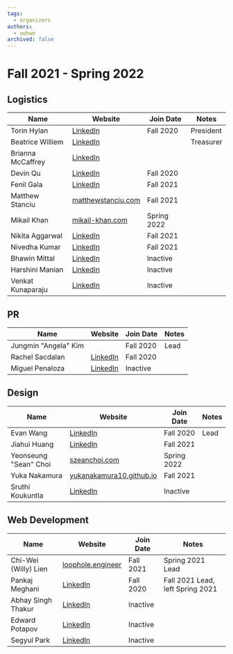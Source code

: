 ```yaml
---
tags:
  - organizers
authors:
  - oohwo
archived: false
---
```

# Fall 2021 - Spring 2022

## Logistics
<table>
    <thead>
        <tr>
            <th>Name</th>
            <th>Website</th>
            <th>Join Date</th>
            <th>Notes</th>
        </tr>
    </thead>
    <tbody>
        <tr>
            <td>Torin Hylan</td>
            <td><a href="https://www.linkedin.com/in/torin-hylan/" target="_blank">LinkedIn</a></td>
            <td>Fall 2020</td>
            <td>President</td>
        </tr>
        <tr>
            <td>Beatrice Williem</td>
            <td><a href="https://www.linkedin.com/in/beatricewilliem/" target="_blank">LinkedIn</a></td>
            <td></td>
            <td>Treasurer</td>
        </tr>
        <tr>
            <td>Brianna McCaffrey</td>
            <td><a href="https://www.linkedin.com/in/brianna-mccaffrey/" target="_blank">LinkedIn</a></td>
            <td></td>
            <td></td>
        </tr>
        <tr>
            <td>Devin Qu</td>
            <td><a href="https://www.linkedin.com/in/devinqu/" target="_blank">LinkedIn</a></td>
            <td>Fall 2020</td>
            <td></td>
        </tr>
        <tr>
            <td>Fenil Gala</td>
            <td><a href="https://www.linkedin.com/in/fen-gala/" target="_blank">LinkedIn</a></td>
            <td>Fall 2021</td>
            <td></td>
        </tr>
        <tr>
            <td>Matthew Stanciu</td>
            <td><a href="https://www.matthewstanciu.com" target="_blank">matthewstanciu.com</a></td>
            <td>Fall 2021</td>
            <td></td>
        </tr>
        <tr>
            <td>Mikail Khan</td>
            <td><a href="https://mikail-khan.com" target="_blank">mikail-khan.com</a></td>
            <td>Spring 2022</td>
            <td></td>
        </tr>
        <tr>
            <td>Nikita Aggarwal</td>
            <td><a href="https://www.linkedin.com/in/nikitaaggarwal1/" target="_blank">LinkedIn</a></td>
            <td>Fall 2021</td>
            <td></td>
        </tr>
        <tr>
            <td>Nivedha Kumar</td>
            <td><a href="https://www.linkedin.com/in/nivedha-kumar-36b92a1a0/" target="_blank">LinkedIn</a></td>
            <td>Fall 2021</td>
            <td></td>
        </tr>
        <tr>
            <td>Bhawin Mittal</td>
            <td><a href="https://www.linkedin.com/in/bhawinmittal/" target="_blank">LinkedIn</a></td>
            <td>Inactive</td>
            <td></td>
        </tr>
        <tr>
            <td>Harshini Manian</td>
            <td><a href="https://www.linkedin.com/in/harshini-manian/" target="_blank">LinkedIn</a></td>
            <td>Inactive</td>
            <td></td>
        </tr>
        <tr>
            <td>Venkat Kunaparaju</td>
            <td><a href="https://www.linkedin.com/in/venkat-kunaparaju-3b8832232/ target="_blank" target="_blank">LinkedIn</a></td>
            <td>Inactive</td>
            <td></td>
        </tr>
    </tbody>
</table>

## PR
<table>
    <thead>
        <tr>
            <th>Name</th>
            <th>Website</th>
            <th>Join Date</th>
            <th>Notes</th>
        </tr>
    </thead>
    <tbody>
        <tr>
            <td>Jungmin &quot;Angela&quot; Kim</td>
            <td></td>
            <td>Fall 2020</td>
            <td>Lead</td>
        </tr>
        <tr>
            <td>Rachel Sacdalan</td>
            <td><a href="https://www.linkedin.com/in/rsacdalan02/" target="_blank">LinkedIn</a></td>
            <td>Fall 2020</td>
            <td></td>
        </tr>
        <tr>
            <td>Miguel Penaloza</td>
            <td><a href="https://www.linkedin.com/in/miguel-penaloza/" target="_blank" target="_blank">LinkedIn</a></td>
            <td>Inactive</td>
            <td></td>
        </tr>
    </tbody>
</table>

## Design
<table>
    <thead>
        <tr>
            <th>Name</th>
            <th>Website</th>
            <th>Join Date</td>
            <th>Notes</td>
        </tr>
    </thead>
    <tbody>
        <tr>
            <td>Evan Wang</td>
            <td><a href="https://www.linkedin.com/in/wangej/" target="_blank">LinkedIn</a></td>
            <td>Fall 2020</td>
            <td>Lead</td>
        </tr>
        <tr>
            <td>Jiahui Huang</td>
            <td><a href="https://www.linkedin.com/in/jiahui--huang/" target="_blank">LinkedIn</a></td>
            <td>Fall 2021</td>
            <td></td>
        </tr>
        <tr>
            <td>Yeonseung &quot;Sean&quot; Choi</td>
            <td><a href="http://szeanchoi.com/" target="_blank">szeanchoi.com</a></td>
            <td>Spring 2022</td>
            <td></td>
        </tr>
        <tr>
            <td>Yuka Nakamura</td>
            <td><a href="https://yukanakamura10.github.io/" target="_blank">yukanakamura10.github.io</a></td>
            <td>Fall 2021</td>
            <td></td>
        </tr>
        <tr>
            <td>Sruthi Koukuntla</td>
            <td><a href="https://www.linkedin.com/in/sruthi-koukuntla/" target="_blank">LinkedIn</a></td>
            <td>Inactive</td>
            <td></td>
        </tr>
    </tbody>
</table>

## Web Development
<table>
    <thead>
        <tr>
            <th>Name</th>
            <th>Website</th>
            <th>Join Date</th>
            <th>Notes</th>
        </tr>
    </thead>
    <tbody>
        <tr>
            <td>Chi-Wei (Willy) Lien</td>
            <td><a href="https://www.loophole.engineer" target="_blank">loophole.engineer</a></td>
            <td>Fall 2021</td>
            <td>Spring 2021 Lead</td>
        </tr>
        <tr>
            <td>Pankaj Meghani</td>
            <td><a href="https://www.linkedin.com/in/pankaj-meghani/" target="_blank">LinkedIn</a></td>
            <td>Fall 2020</td>
            <td>Fall 2021 Lead, left Spring 2021</td>
        </tr>
        <tr>
            <td>Abhay Singh Thakur</td>
            <td><a href="https://www.linkedin.com/in/abhay-singh-thakur/" target="_blank">LinkedIn</a></td>
            <td>Inactive</td>
            <td></td>
        </tr>
        <tr>
            <td>Edward Potapov</td>
            <td><a href="https://www.linkedin.com/in/edward-potapov/" target="_blank">LinkedIn</a></td>
            <td>Inactive</td>
            <td></td>
        </tr>
        <tr>
            <td>Segyul Park</td>
            <td><a href="https://www.linkedin.com/in/segyul-park-95024b216/" target="_blank">LinkedIn</a></td>
            <td>Inactive</td>
            <td></td>
        </tr>
    </tbody>
</table>